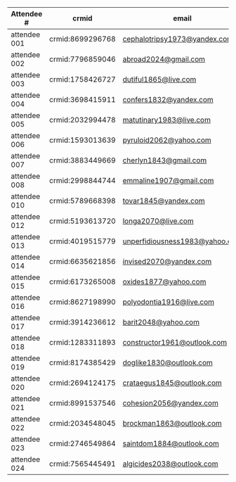 | Attendee #     | crmid  | email  |
|------------|---|---|
| attendee 001 | crmid:8699296768 | cephalotripsy1973@yandex.com |
| attendee 002 | crmid:7796859046 | abroad2024@gmail.com |
| attendee 003 | crmid:1758426727 | dutiful1865@live.com |
| attendee 004 | crmid:3698415911 | confers1832@yandex.com |
| attendee 005 | crmid:2032994478 | matutinary1983@live.com |
| attendee 006 | crmid:1593013639 | pyruloid2062@yahoo.com |
| attendee 007 | crmid:3883449669 | cherlyn1843@gmail.com |
| attendee 008 | crmid:2998844744 | emmaline1907@gmail.com |
| attendee 010 | crmid:5789668398 | tovar1845@yandex.com |
| attendee 012 | crmid:5193613720 | longa2070@live.com |
| attendee 013 | crmid:4019515779 | unperfidiousness1983@yahoo.com |
| attendee 014 | crmid:6635621856 | invised2070@yandex.com |
| attendee 015 | crmid:6173265008 | oxides1877@yahoo.com |
| attendee 016 | crmid:8627198990 | polyodontia1916@live.com |
| attendee 017 | crmid:3914236612 | barit2048@yahoo.com |
| attendee 018 | crmid:1283311893 | constructor1961@outlook.com |
| attendee 019 | crmid:8174385429 | doglike1830@outlook.com |
| attendee 020 | crmid:2694124175 | crataegus1845@outlook.com |
| attendee 021 | crmid:8991537546 | cohesion2056@yandex.com |
| attendee 022 | crmid:2034548045 | brockman1863@outlook.com |
| attendee 023 | crmid:2746549864 | saintdom1884@outlook.com |
| attendee 024 | crmid:7565445491 | algicides2038@outlook.com |
